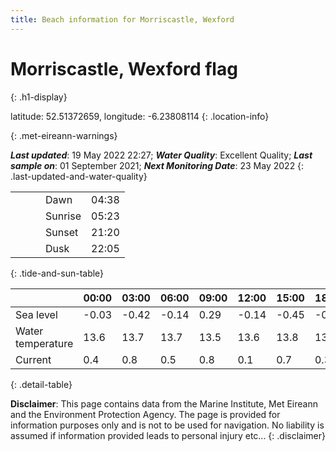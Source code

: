```yaml
---
title: Beach information for Morriscastle, Wexford
---
```

# Morriscastle, Wexford <span class="material-icons blue-flag" alt="This a Blue Flag beach">flag</span>
{: .h1-display}

latitude: 52.51372659, longitude: -6.23808114
{: .location-info}


{: .met-eireann-warnings}

___Last updated___: 19 May 2022 22:27; ___Water Quality___: Excellent Quality;
___Last sample on___: 01 September 2021; ___Next Monitoring Date___: 23 May 2022
{: .last-updated-and-water-quality}

|   |   |   |   |   |
|---|---|---|---|---|
|   |   |   | Dawn  | 04:38 |
|   |   |   | Sunrise  | 05:23 |
|   |   |   | Sunset  | 21:20 |
|   |   |   | Dusk  | 22:05 |
{: .tide-and-sun-table}

<div></div>

| | 00:00 | 03:00 | 06:00 | 09:00 | 12:00 | 15:00 | 18:00 | 21:00 |
|---|---|---|---|---|---|---|---|---|
| Sea level | -0.03 | -0.42 | -0.14 | 0.29| -0.14 | -0.45 | -0.08 | 0.48 |
| Water temperature | 13.6 | 13.7 | 13.7 | 13.5 | 13.6 | 13.8 | 13.9 | 13.7 |
| Current | 0.4 | 0.8 | 0.5 | 0.8 | 0.1| 0.7 | 0.3 | 0.9 |
{: .detail-table}

__Disclaimer__: This page contains data from the Marine Institute,
Met Eireann and the Environment Protection Agency. The page is provided for
information purposes only and is not to be used for navigation. No liability
is assumed if information provided leads to personal injury etc...
{: .disclaimer}
